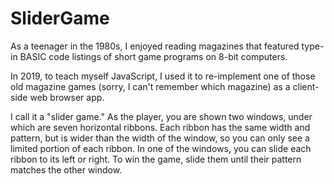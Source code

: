 # SliderGame
As a teenager in the 1980s, I enjoyed reading magazines that featured type-in BASIC code listings of short game programs on 8-bit computers.

In 2019, to teach myself JavaScript,
I used it to re-implement one of those old magazine games
(sorry, I can't remember which magazine)
as a client-side web browser app.

I call it a "slider game."
As the player, you are shown two windows,
under which are seven horizontal ribbons.
Each ribbon has the same width and pattern,
but is wider than the width of the window,
so you can only see a limited portion of each ribbon.
In one of the windows, you can slide each ribbon to its left or right.
To win the game, slide them until their pattern matches the other window.
